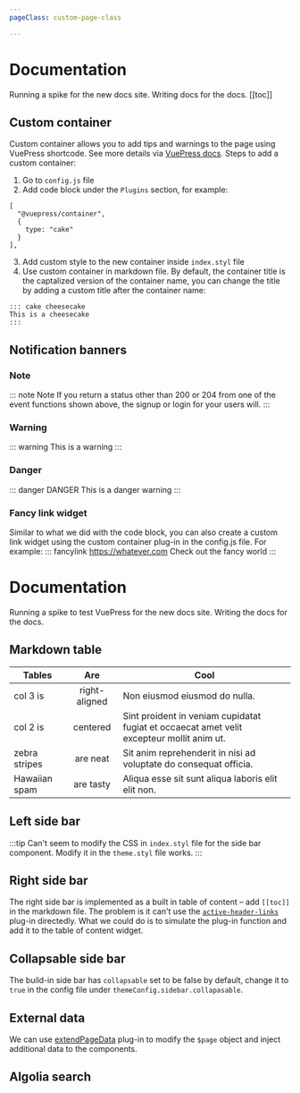 ```yaml
---
pageClass: custom-page-class

---
```




# Documentation
Running a spike for the new docs site. Writing docs for the docs.
[[toc]]

## Custom container
Custom container allows you to add tips and warnings to the page using VuePress shortcode. See more details via [VuePress docs](https://v1.vuepress.vuejs.org/guide/markdown.html#custom-containers).
Steps to add a custom container:
1. Go to `config.js` file
2. Add code block under the `Plugins` section, for example:
  ```
  [
    "@vuepress/container",
    {
      type: "cake"
    }
  ],
```
3. Add custom style to the new container inside `index.styl` file
4. Use custom container in markdown file. By default, the container title is the captalized version of the container name, you can change the title by adding a custom title after the container name:
```
::: cake cheesecake
This is a cheesecake
:::
```

## Notification banners
### Note
::: note Note
If you return a status other than 200 or 204 from one of the event functions shown above, the signup or login for your users will.
:::

### Warning
::: warning
This is a warning
:::

### Danger
::: danger DANGER
This is a danger warning
:::


### Fancy link widget
Similar to what we did with the code block, you can also create a custom link widget using the custom container plug-in in the config.js file.
For example:
::: fancylink https://whatever.com
Check out the fancy world
:::

# Documentation
Running a spike to test VuePress for the new docs site. Writing the docs for the docs.

<!-- <span class="toc-title">on this page</span> -->


## Markdown table
| Tables        | Are           | Cool  |
| ------------- |:-------------:| ----- |
| col 3 is      | right-aligned | Non eiusmod eiusmod do nulla. |
| col 2 is      | centered      | Sint proident in veniam cupidatat fugiat et occaecat amet velit excepteur mollit anim ut. |
| zebra stripes | are neat      | Sit anim reprehenderit in nisi ad voluptate do consequat officia. |
| Hawaiian spam | are tasty     | Aliqua esse sit sunt aliqua laboris elit elit non. |

## Left side bar
:::tip
Can't seem to modify the CSS in `index.styl` file for the side bar component.
Modify it in the `theme.styl` file works.
:::

## Right side bar
The right side bar is implemented as a built in table of content – add `[[toc]]` in the markdown file.
The problem is it can't use the [`active-header-links`](https://v1.vuepress.vuejs.org/plugin/official/plugin-active-header-links.html#install) plug-in directedly.
What we could do is to simulate the plug-in function and add it to the table of content widget.


## Collapsable side bar
The build-in side bar has `collapsable` set to be false by default, change it to `true` in the config file under `themeConfig.sidebar.collapasable`.

## External data
We can use [extendPageData](https://v1.vuepress.vuejs.org/plugin/option-api.html#extendpagedata) plug-in to modify the `$page` object and inject additional data to the components.

## Algolia search
